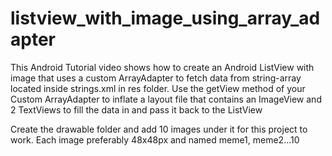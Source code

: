 listview_with_image_using_array_adapter
=======================================

This Android Tutorial video shows how to create an Android ListView with image that uses a custom ArrayAdapter to fetch data from string-array located inside strings.xml in res folder. Use the getView method of your Custom ArrayAdapter to inflate a layout file that contains an ImageView and 2 TextViews to fill the data in and pass it back to the ListView

Create the drawable folder and add 10 images under it for this project to work. Each image preferably 48x48px and named meme1, meme2...10
